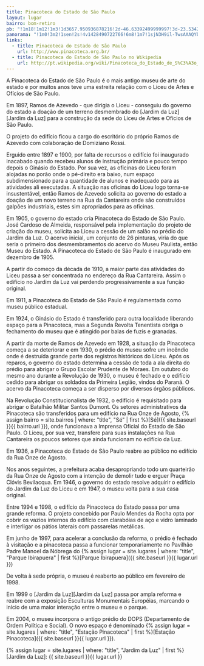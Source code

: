 ```yaml
---
title: Pinacoteca do Estado de São Paulo
layout: lugar
bairro: bom-retiro
pb: "!1m18!1m12!1m3!1d3657.950936878216!2d-46.63392499999997!3d-23.534267000000003!2m3!1f0!2f0!3f0!3m2!1i1024!2i768!4f13.1!3m3!1m2!1s0x94ce5858e87e68e7%3A0xdcc3da8573212301!2sPinacoteca+do+Estado+de+S%C3%A3o+Paulo!5e0!3m2!1sen!2sbr!4v1427339840684"
panorama: "!1m0!3m2!1sen!2s!4v1428490722766!6m8!1m7!1sjN3H9il-TwsAAAQYbJP7sQ!2m2!1d-23.535017!2d-46.634082!3f0!4f0!5f0.7820865974627469"
links: 
  - title: Pinacoteca do Estado de São Paulo
    url: http://www.pinacoteca.org.br/
  - title: Pinacoteca do Estado de São Paulo no Wikipedia
    url: http://pt.wikipedia.org/wiki/Pinacoteca_do_Estado_de_S%C3%A3o_Paulo
---
```

A Pinacoteca do Estado de São Paulo é o mais antigo museu de arte do estado e por muitos anos teve uma estreita relação com o Liceu de Artes e Ofícios de São Paulo.

Em 1897, Ramos de Azevedo - que dirigia o Liceu - conseguiu do governo do estado a doação de um terreno desmembrado do [Jardim da Luz][Jardim da Luz] para a construção da sede do Liceu de Artes e Ofícios de São Paulo.

O projeto do edifício ficou a cargo do escritório do próprio Ramos de Azevedo com colaboração de Domiziano Rossi.

Erguido entre 1897 e 1900, por falta de recursos o edifício foi inaugurado inacabado quando recebeu alunos de instrução primária e pouco tempo depois o Ginásio do Estado. Por sua vez, as oficinas do Liceu foram alojadas no porão onde o pé-direito era baixo, num espaço subdimensionado para a quantidade de alunos e inadequado para as atividades ali executadas. A situação nas oficinas do Liceu logo torna-se insustentável, então Ramos de Azevedo solicita ao governo do estado a doação de um novo terreno na Rua da Cantareira onde são construídos galpões industriais, estes sim apropriados para as oficinas.

Em 1905, o governo do estado cria Pinacoteca do Estado de São Paulo. José Cardoso de Almeida, responsável pela implementação do projeto de criação do museu, solicita ao Liceu a cessão de um salão no prédio do Jardim da Luz. O acervo inicial, um conjunto de 26 pinturas, viria do que seria o primeiro dos desmembramentos do acervo do Museu Paulista, então Museu do Estado. A Pinacoteca do Estado de São Paulo é inaugurado em dezembro de 1905.

A partir do começo da década de 1910, a maior parte das atividades do Liceu passa a ser concentrada no endereço da Rua Cantareira. Assim o edifício no Jardim da Luz vai perdendo progressivamente a sua função original.

Em 1911, a Pinacoteca do Estado de São Paulo é regulamentada como museu público estadual.

Em 1924, o Ginásio do Estado é transferido para outra localidade liberando espaço para a Pinacoteca, mas a Segunda Revolta Tenentista obriga o fechamento do museu que é atingido por balas de fuzis e granadas.

A partir da morte de Ramos de Azevedo em 1928, a situação da Pinacoteca começa a se deteriorar e em 1930, o prédio do museu sofre um incêndio onde é destruída grande parte dos registros históricos do Liceu. Após os reparos, o governo do estado determina a cessão de toda a ala direita do prédio para abrigar o Grupo Escolar Prudente de Moraes. Em outubro do mesmo ano durante a Revolução de 1930, o museu é fechado e o edifício cedido para abrigar os soldados da Primeira Legião, vindos do Paraná. O acervo da Pinacoteca começa a ser disperso por diversos órgãos públicos.

Na Revolução Constitucionalista de 1932, o edifício é requisitado para abrigar o Batalhão Militar Santos Dumont. Os setores administrativos da Pinacoteca são transferidos para um edifício na Rua Onze de Agosto, {% assign bairro = site.bairros | where: "title", "Sé" | first %}[Sé]({{ site.baseurl }}{{ bairro.url }}), onde funcionava a Imprensa Oficial do Estado de São Paulo. O Liceu, por sua vez, transfere para suas instalações na Rua Cantareira os poucos setores que ainda funcionam no edifício da Luz.

Em 1936, a Pinacoteca do Estado de São Paulo reabre ao público no edifício da Rua Onze de Agosto.

Nos anos seguintes, a prefeitura acaba desapropriando todo um quarteirão da Rua Onze de Agosto com a intenção de demolir tudo e erguer Praça Clóvis Bevilacqua. Em 1946, o governo do estado resolve adquirir o edifício do Jardim da Luz do Liceu e em 1947, o museu volta para a sua casa original.

Entre 1994 e 1998, o edifício da Pinacoteca do Estado passa por uma grande reforma. O projeto concebido por Paulo Mendes da Rocha opta por cobrir os vazios internos do edifício com clarabóias de aço e vidro laminado e interligar os pátios laterais com passarelas metálicas.

Em junho de 1997, para acelerar a conclusão da reforma, o prédio é fechado à visitação e a pinacoteca passa a funcionar temporariamente no Pavilhão Padre Manoel da Nóbrega do {% assign lugar = site.lugares | where: "title", "Parque Ibirapuera" | first %}[Parque Ibirapuera]({{ site.baseurl }}{{ lugar.url }})

De volta à sede própria, o museu é reaberto ao público em fevereiro de 1998.

Em 1999 o [Jardim da Luz][Jardim da Luz] passa por ampla reforma e reabre com a exposição Esculturas Monumentais Européias, marcando o início de uma maior interação entre o museu e o parque.

Em 2004, o museu incorpora o antigo prédio do DOPS (Departamento de Ordem Política e Social). O novo espaço é denominado {% assign lugar = site.lugares | where: "title", "Estação Pinacoteca" | first %}[Estação Pinacoteca]({{ site.baseurl }}{{ lugar.url }}).

{% assign lugar = site.lugares | where: "title", "Jardim da Luz" | first %}[Jardim da Luz]: {{ site.baseurl }}{{ lugar.url }}